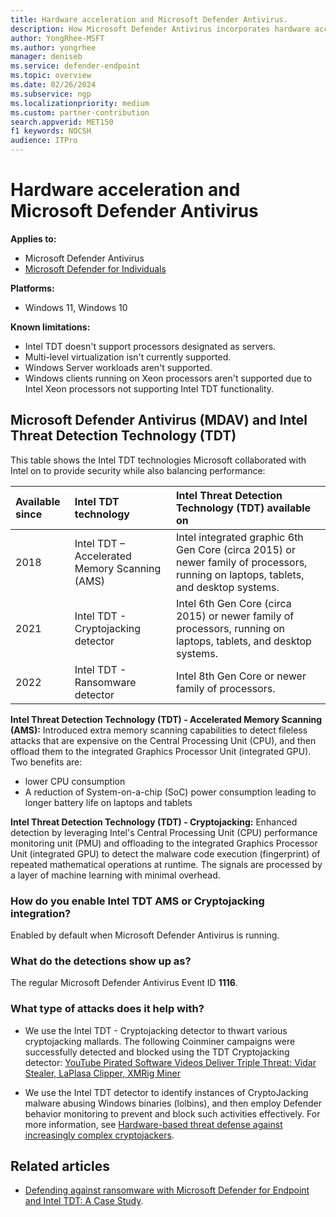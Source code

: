 ```yaml
---
title: Hardware acceleration and Microsoft Defender Antivirus.
description: How Microsoft Defender Antivirus incorporates hardware acceleration and Microsoft Defender Antivirus.
author: YongRhee-MSFT
ms.author: yongrhee
manager: deniseb
ms.service: defender-endpoint
ms.topic: overview
ms.date: 02/26/2024
ms.subservice: ngp
ms.localizationpriority: medium
ms.custom: partner-contribution
search.appverid: MET150
f1 keywords: NOCSH
audience: ITPro
---
```


# Hardware acceleration and Microsoft Defender Antivirus

**Applies to:**

- Microsoft Defender Antivirus
- [Microsoft Defender for Individuals](https://www.microsoft.com/microsoft-365/microsoft-defender-for-individuals)

**Platforms:**

- Windows 11, Windows 10

**Known limitations:**

- Intel TDT doesn't support processors designated as servers.
- Multi-level virtualization isn't currently supported.
- Windows Server workloads aren't supported.
- Windows clients running on Xeon processors aren't supported due to Intel Xeon processors not supporting Intel TDT functionality.

## Microsoft Defender Antivirus (MDAV) and Intel Threat Detection Technology (TDT)

This table shows the Intel TDT technologies Microsoft collaborated with Intel on to provide security while also balancing performance:

|Available since |Intel TDT technology | Intel Threat Detection Technology (TDT) available on|
|:---|:---|:---|
|2018|Intel TDT – Accelerated Memory Scanning (AMS)|Intel integrated graphic 6th Gen Core (circa 2015) or newer family of processors, running on laptops, tablets, and desktop systems.|
|2021|Intel TDT - Cryptojacking detector| Intel 6th Gen Core (circa 2015) or newer family of processors, running on laptops, tablets, and desktop systems.|
|2022|Intel TDT - Ransomware detector| Intel 8th Gen Core or newer family of processors.|

**Intel Threat Detection Technology (TDT) - Accelerated Memory Scanning (AMS):** Introduced extra memory scanning capabilities to detect fileless attacks that are expensive on the Central Processing Unit (CPU), and then offload them to the integrated Graphics Processor Unit (integrated GPU). Two benefits are:

- lower CPU consumption
- A reduction of System-on-a-chip (SoC) power consumption leading to longer battery life on laptops and tablets

**Intel Threat Detection Technology (TDT) - Cryptojacking:** Enhanced detection by leveraging Intel's Central Processing Unit (CPU) performance monitoring unit (PMU) and offloading to the integrated Graphics Processor Unit (integrated GPU) to detect the malware code execution (fingerprint) of repeated mathematical operations at runtime. The signals are processed by a layer of machine learning with minimal overhead.

### How do you enable Intel TDT AMS or Cryptojacking integration?

Enabled by default when Microsoft Defender Antivirus is running.

### What do the detections show up as?

The regular Microsoft Defender Antivirus Event ID **1116**.

### What type of attacks does it help with?

- We use the Intel TDT - Cryptojacking detector to thwart various cryptojacking mallards. The following Coinminer campaigns were successfully detected and blocked using the TDT Cryptojacking detector: [YouTube Pirated Software Videos Deliver Triple Threat: Vidar Stealer, LaPlasa Clipper, XMRig Miner](https://www.fortinet.com/blog/threat-research/youtube-pirated-software-videos-deliver-triple-threat-vidar-stealer-laplas-clipper-xmrig-miner)

- We use the Intel TDT detector to identify instances of CryptoJacking malware abusing Windows binaries (lolbins), and then employ Defender behavior monitoring to prevent and block such activities effectively. For more information, see [Hardware-based threat defense against increasingly complex cryptojackers](https://www.microsoft.com/security/blog/2022/08/18/hardware-based-threat-defense-against-increasingly-complex-cryptojackers/).

## Related articles

- [Defending against ransomware with Microsoft Defender for Endpoint and Intel TDT: A Case Study](https://techcommunity.microsoft.com/t5/microsoft-defender-for-endpoint/defending-against-ransomware-with-microsoft-defender-for/ba-p/3243941).
